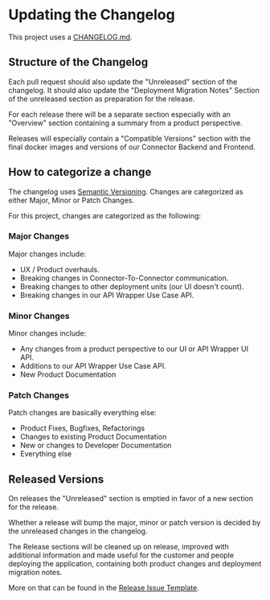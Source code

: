Updating the Changelog
======================

This project uses a [CHANGELOG.md](../../CHANGELOG.md).

## Structure of the Changelog

Each pull request should also update the "Unreleased" section of the changelog.
It should also update the "Deployment Migration Notes" Section of the unreleased section as preparation for the release.

For each release there will be a separate section especially with an "Overview" section containing a summary
from a product perspective.

Releases will especially contain a "Compatible Versions" section with the final docker
images and versions of our Connector Backend and Frontend.

## How to categorize a change

The changelog uses [Semantic Versioning](https://semver.org/spec/v2.0.0.html).
Changes are categorized as either Major, Minor or Patch Changes.

For this project, changes are categorized as the following:

### Major Changes

Major changes include:

- UX / Product overhauls.
- Breaking changes in Connector-To-Connector communication.
- Breaking changes to other deployment units (our UI doesn't count).
- Breaking changes in our API Wrapper Use Case API.

### Minor Changes

Minor changes include:

- Any changes from a product perspective to our UI or API Wrapper UI API.
- Additions to our API Wrapper Use Case API.
- New Product Documentation

### Patch Changes

Patch changes are basically everything else:

- Product Fixes, Bugfixes, Refactorings
- Changes to existing Product Documentation
- New or changes to Developer Documentation
- Everything else

## Released Versions

On releases the "Unreleased" section is emptied in favor of a new section for the release.

Whether a release will bump the major, minor or patch version is decided by the unreleased changes in the changelog.

The Release sections will be cleaned up on release, improved with additional information and made
useful for the customer and people deploying the application, containing both product changes and
deployment migration notes.

More on that can be found in the [Release Issue Template](../../.github/ISSUE_TEMPLATE/release.md).

